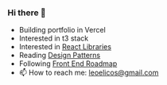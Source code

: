 ### Hi there 👋
- Building portfolio in Vercel
- Interested in t3 stack
- Interested in [React Libraries](https://www.robinwieruch.de/react-libraries/)
- Reading [Design Patterns](https://refactoring.guru/design-patterns/book)
- Following [Front End Roadmap](https://roadmap.sh/frontend)
- 📫 How to reach me: leoelicos@gmail.com
